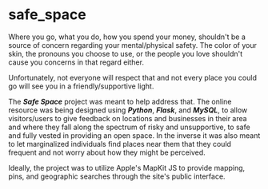 # safe_space

Where you go, what you do, how you spend your money, shouldn't be a source of concern regarding your mental/physical safety. The color of your skin, the pronouns you choose to use, or the people you love shouldn't cause you concerns in that regard either.

Unfortunately, not everyone will respect that and not every place you could go will see you in a friendly/supportive light.

The **_Safe Space_** project was meant to help address that. The online resource was being designed using **_Python_**, **_Flask_**, and **_MySQL_**, to allow visitors/users to give feedback on locations and businesses in their area and where they fall along the spectrum of risky and unsupportive, to safe and fully vested in providing an open space. In the inverse it was also meant to let marginalized individuals find places near them that they could frequent and not worry about how they might be perceived.

Ideally, the project was to utilize Apple's MapKit JS to provide mapping, pins, and geographic searches through the site's public interface.
